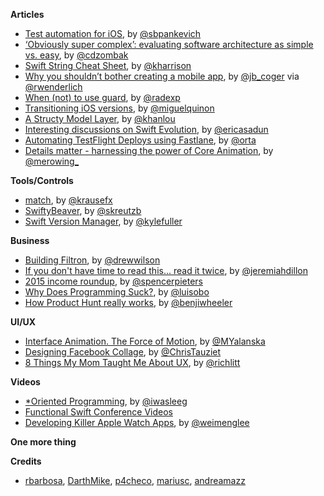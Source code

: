 **Articles**


* [Test automation for iOS](https://tech.blacklane.com/2015/12/13/test-automation-for-ios/), by [@sbpankevich](https://twitter.com/sbpankevich)
* [‘Obviously super complex’: evaluating software architecture as simple vs. easy](https://www.dzombak.com/blog/2015/12/-Obviously-super-complex---evaluating-software-architecture-as-simple-vs--easy-.html), by [@cdzombak](https://twitter.com/cdzombak)
* [Swift String Cheat Sheet](http://useyourloaf.com/blog/swift-string-cheat-sheet.html), by [@kharrison](https://twitter.com/kharrison)
* [Why you shouldn’t bother creating a mobile app](https://medium.com/inside-birdly/why-you-shouldn-t-bother-creating-a-mobile-app-328af62fe0e5#.p4zcpc9gi), by [@jb_coger](https://twitter.com/jb_coger) via [@rwenderlich](https://twitter.com/rwenderlich)
* [When (not) to use guard](http://radex.io/swift/guard/), by [@radexp](https://twitter.com/radexp)
* [Transitioning iOS versions](http://www.miqu.me/blog/2015/12/14/transitioning-ios-versions/), by [@miguelquinon](https://twitter.com/miguelquinon)
* [A Structy Model Layer](http://khanlou.com/2015/12/a-structy-model-layer/), by [@khanlou](https://twitter.com/khanlou)
* [Interesting discussions on Swift Evolution](http://ericasadun.com/2015/12/15/interesting-discussions-on-swift-evolution/), by [@ericasadun](https://twitter.com/ericasadun)
* [Automating TestFlight Deploys using Fastlane](http://artsy.github.io/blog/2015/12/15/Automating-Testflight-Deploys/), by [@orta](https://twitter.com/orta)
* [Details matter - harnessing the power of Core Animation](http://merowing.info/2015/12/details-matter---harnessing-the-power-of-coreanimation/), by [@merowing_](https://twitter.com/merowing_)

**Tools/Controls**

* [match](https://krausefx.com/blog/introducing-match-a-new-approach-to-code-signing), by [@krausefx](https://twitter.com/@krausefx)
* [SwiftyBeaver](https://github.com/skreutzberger/SwiftyBeaver), by [@skreutzb](https://twitter.com/skreutzb)
* [Swift Version Manager](https://github.com/kylef/swiftenv), by [@kylefuller](https://twitter.com/kylefuller)  

**Business**

* [Building Filtron](http://blog.drewwilson.com/building-filtron), by [@drewwilson](https://twitter.com/@drewwilson)
* [If you don't have time to read this... read it twice](http://www.fastcompany.com/3054571/work-smart/the-better-time-management-strategy-this-googler-taught-his-coworkers), by [@jeremiahdillon](https://twitter.com/jeremiahdillon)
* [2015 income roundup](http://spencerpieters.typed.com/blog/2015-income-roundup), by [@spencerpieters](https://twitter.com/spencerpieters)
* [Why Does Programming Suck?](https://medium.com/@luisobo/why-does-programming-suck-6b253ebfc607#.he26lts8p), by [@luisobo](https://twitter.com/luisobo)
* [How Product Hunt really works](https://medium.com/@benjiwheeler/how-product-hunt-really-works-d8fdcda1da74#.v3kqfbkoq), by [@benjiwheeler](https://twitter.com/benjiwheeler)


**UI/UX**

* [Interface Animation. The Force of Motion](http://tubikstudio.com/interface-animation-the-force-of-motion/), by [@MYalanska](https://twitter.com/MYalanska)
* [Designing Facebook Collage](https://medium.com/facebook-design/designing-facebook-collage-304436764ca8#.hw847keah), by [@ChrisTauziet](https://twitter.com/ChrisTauziet)
* [8 Things My Mom Taught Me About UX](https://www.shopify.com/partners/blog/81728966-8-things-my-mom-taught-me-about-ux), by [@richlitt](https://twitter.com/richlitt)


**Videos**

* [*Oriented Programming](https://realm.io/news/pragma-graham-lee-oriented-programming-paradigms/), by [@iwasleeg](https://twitter.com/iwasleeg)
* [Functional Swift Conference Videos](http://2015.funswiftconf.com/)
* [Developing Killer Apple Watch Apps](https://realm.io/news/gotocph-wei-meng-lee-killer-apple-watch-apps/), by [@weimenglee](https://twitter.com/weimenglee)

**One more thing**


**Credits**

* [rbarbosa](https://github.com/rbarbosa), [DarthMike](https://github.com/DarthMike), [p4checo](https://github.com/p4checo), [mariusc](https://github.com/mariusc), [andreamazz](https://github.com/andreamazz) 
